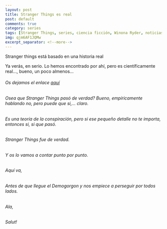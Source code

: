 ```yaml
---
layout: post
title: Stranger Things es real
post: default
comments: true
category: series
tags: [Stranger Things, series, ciencia ficción, Winona Ryder, noticias]
img: qjm6AF1JQMw
excerpt_separator: <!--more-->
---
```


Stranger things está basado en una historia real

Ya verás, en serio. Lo hemos encontrado por ahí, pero es científicamente real..., bueno, un poco almenos...

<!--more-->

###### Os dejamos el enlace [aquí](https://www.bluebbva.com/2017/12/no-no-has-leido-mal-stranger-things-esta-inspirada-en-una-historia-real.asp?utm_source=xataka&utm_medium=referral&utm_campaign=recommended_post)

###### Osea que Stranger Things pasó de verdad? Bueno, empíricamente hablando no, pero puede que si,... claro.

###### Es una teoría de la conspiración, pero si ese pequeño detalle no te importa, entonces si, si que pasó.

###### Stranger Things fue de verdad.

###### Y os lo vamos a contar punto por punto.

###### Aquí va,

###### Antes de que llegue el Demogorgon y nos empiece a perseguir por todos lados.

###### Ala,

###### Salut!